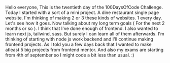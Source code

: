 Hello everyone,
This is the twentieth day of the 100DaysOfCode Challenge.
Today I started with a sort of a mini project. A dine restaurant single page website.
I'm thinking of making 2 or 3 these kinds of websites. 1 every day.
Let's see how it goes. Now talking about my long term goals ( For the next 2 months or so ).
I think that I've done enough of frontend. I also wanted to learn next js, tailwind, sass. But surely I can learn all of them afterwards. I'm thinking of starting with node js work backend and I'll continue making frontend projects. As I told you a few days back that I wanted to make atleast 5 big projects from frontend mentor. And also my exams are starting from 4th of september so I might code a bit less than usual. :)